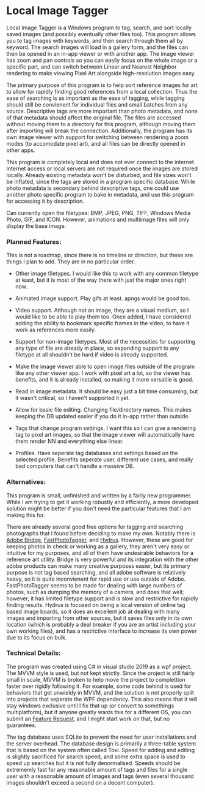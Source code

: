 # Local Image Tagger
 Local Image Tagger is a Windows program to tag, search, and sort locally saved images (and possibly eventually other files too). This program allows you to tag images with keywords, and then search through them all by keyword. The search images will load in a gallery form, and the files can then be opened in an in-app viewer or with another app. The image viewer has zoom and pan controls so you can easily focus on the whole image or a specific part, and can switch between Linear and Nearest Neighbor rendering to make viewing Pixel Art alongside high-resolution images easy.

 The primary purpose of this program is to help sort reference images for art to allow for rapidly finding good references from a local collection. Thus the ease of searching is as important as the ease of tagging, while tagging should still be convienent for individual files and small batches from any source. Descriptive tags are more important than photo metadata, and none of that metadata should affect the original file. The files are accessed without moving them to a directory for this program, although moving them after importing will break the connection. Additionally, the program has its own image viewer with support for switching between rendering a zoom modes (to accomodate pixel art), and all files can be directly opened in other apps.
 
 This program is completely local and does not ever connect to the internet. Internet access or local servers are not required once the images are stored locally. Already existing metadata won't be disturbed, and file sizes won't be inflated, since the tags are stored in a program specific database. While photo metadata is secondary behind descriptive tags, one could use another photo specific program to bake in metadata, and use this program for accessing it by description.

Can currently open the filetypes: BMP, JPEG, PNG, TIFF, Windows Media Photo, GIF, and ICON. However, animations and multiimage files will only display the base image.


### Planned Features:

This is not a roadmap, since there is no timeline or direction, but these are things I plan to add. They are in no particular order.

- Other image filetypes. I would like this to work with any common filetype at least, but it is most of the way there with just the major ones right now.

- Animated image support. Play gifs at least. apngs would be good too.

- Video support. Although not an image, they are a visual medium, so I would like to be able to play them too. Once added, I have considered adding the ability to bookmark specific frames in the video, to have it work as references more easily.

- Support for non-image filetypes. Most of the necessities for supporting any type of file are already in place, so expanding support to any filetype at all shouldn't be hard if video is already supported.

- Make the image viewer able to open image files outside of the program like any other viewer app. I work with pixel art a lot, so the viewer has benefits, and it is already installed, so making it more versatile is good.

- Read in image metadata. It should be easy just a bit time consuming, but it wasn't critical, so I haven't supported it yet.

- Allow for basic file editing. Changing file/directory names. This makes keeping the DB updated easier if you do it in-app rather than outside.

- Tags that change program settings. I want this so I can give a rendering tag to pixel art images, so that the image viewer will automatically have them render NN and everything else linear. 

- Profiles. Have seperate tag databases and settings based on the selected profile. Benefits seperate user, different use cases, and really bad computers that can't handle a massive DB.


### Alternatives:

This program is small, unfinished and written by a fairly new programmer. While I am trying to get it working robustly and efficiently, a more developed solution might be better if you don't need the particular features that I am making this for. 

There are already several good free options for tagging and searching photographs that I found before deciding to make my own. Notably there is [Adobe Bridge](https://helpx.adobe.com/bridge/using/keywords-adobe-bridge.html), [FastPhotoTagger](https://sourceforge.net/projects/fastphototagger/), and [Hydrus](https://github.com/hydrusnetwork/hydrus). However, these are good for keeping photos in check or working as a gallery, they aren't very easy or intuitive for my purposes, and all of them have undesirable behaviors for a reference art utility. Bridge is very powerful and its integration with the other adobe products can make many creative purposes easier, but its primary purpose is not tag based searching, and all adobe software is relatively heavy, so it is quite inconvienent for rapid use or use outside of Adobe. FastPhotoTagger seems to be made for dealing with large numbers of photos, such as dumping the memory of a camera, and does that well; however, it has limited filetype support and is slow and restrictive for rapidly finding results. Hydrus is focused on being a local version of online tag based image boards, so it does an excellent job at dealing with many images and importing from other sources, but it saves files only in its own location (which is probably a deal breaker if you are an artist including your own working files), and has a restrictive interface to increase its own power due to its focus on bulk.


### Technical Details:

The program was created using C# in visual studio 2019 as a wpf project. The MVVM style is used, but not kept strictly. Since the project is still fairly small in scale, MVVM is broken to help move the project to complettion faster over rigidly following it. For example, some code behind is used for behaviors that get unwieldy in MVVM, and the solution is not properly split into projects that seperate the WPF dependency. This also means that it will stay windows exclusive until I fix that up (or convert to somethings multiplatform), but if anyone greatly wants this for a different OS, you can submit an [Feature Request](https://github.com/brookstco/Local-Image-Tagger/issues), and I might start work on that, but no guarantees.

The tag database uses SQLite to prevent the need for user installations and the server overhead. The database design is primarily a three-table system that is based on the system often called Toxi. Speed for adding and editing is slightly sacrificed for search speed, and some extra space is used to speed up searches but it is not fully denormalised. Speeds should be extrememly fast for any reasonable amount of tags and files for a single user with a reasonable amount of images and tags (even several thousand images shouldn't exceed a second on a decent computer). 

